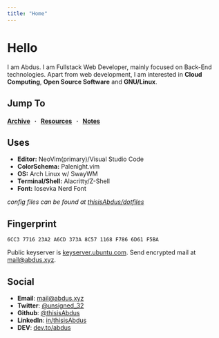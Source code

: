 ```yaml
---
title: "Home"
---
```


# Hello

I am Abdus. I am Fullstack Web Developer, mainly focused on Back-End
technologies. Apart from web development, I am interested in
**Cloud Computing**, **Open Source Software** and **GNU/Linux**.

## Jump To

#### [Archive](/blogs) &nbsp; &middot; &nbsp; [Resources](/resources) &nbsp; &middot; &nbsp; [Notes](/notes)

## Uses

- **Editor:** NeoVim(primary)/Visual Studio Code
- **ColorSchema:** Palenight.vim
- **OS:** Arch Linux w/ SwayWM
- **Terminal/Shell:** Alacritty/Z-Shell
- **Font:** Iosevka Nerd Font

_config files can be found at [thisisAbdus/dotfiles](https://github.com/thisisabdus/dotfiles)_

## Fingerprint

```text
6CC3 7716 23A2 A6CD 373A 8C57 1168 F786 6D61 F5BA
```

Public keyserver is [keyserver.ubuntu.com](https://keyserver.ubuntu.com/pks/lookup?op=get&search=0xc03b78c0cda6c90e119e28e59427e08ef972834a).
Send encrypted mail at [mail@abdus.xyz](mailto:mail@abdus.xyz).

## Social

- **Email**: [mail@abdus.xyz](mailto:mail@abdus.xyz)
- **Twitter**: [@unsigned_32](https://twitter.com/@unsigned_32)
- **Github**: [@thisisAbdus](https://github.com/thisisabdus)
- **LinkedIn**: [in/thisisAbdus](https://www.linkedin.com/in/thisisabdus)
- **DEV**: [dev.to/abdus](https://dev.to/abdus)
